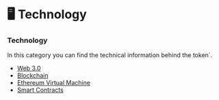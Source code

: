 # 🖥️ Technology

### Technology

In this category you can find the technical information behind the token´.

* [Web 3.0](web-3.0.md)
* [Blockchain](blockchain.md)
* [Ethereum Virtual Machine](ethereum-virtual-machine.md)
* [Smart Contracts](smart-contracts.md)
